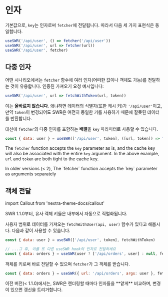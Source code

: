 # 인자

기본값으로, `key`는 인자로써 `fetcher`에 전달됩니다. 따라서 다음 세 가지 표현식은 동일합니다.

```js
useSWR('/api/user', () => fetcher('/api/user'))
useSWR('/api/user', url => fetcher(url))
useSWR('/api/user', fetcher)
```

## 다중 인자

어떤 시나리오에서는 `fetcher` 함수에 여러 인자(어떠한 값이나 객체도 가능)를 전달하는 것이 유용합니다.
인증된 가져오기 요청 예시입니다: 

```js
useSWR('/api/user', url => fetchWithToken(url, token))
```

이는 **올바르지 않습니다**. 왜냐하면 데이터의 식별자(또한 캐시 키)가 `'/api/user'`이고,
만약 `token`이 변경되어도 SWR은 여전히 동일한 키를 사용하기 때문에 잘못된 데이터를 반환합니다.

대신에 `fetcher`의 다중 인자를 포함하는 **배열**을 `key` 파라미터로 사용할 수 있습니다.

```js
const { data: user } = useSWR(['/api/user', token], ([url, token]) => fetchWithToken(url, token))
```

The `fetcher` function accepts the `key` parameter as is, and the cache key will also be associated with the entire `key` argument. In the above example, `url` and `token` are both tight to the cache key.

<Callout emoji="⚠️">
  In older versions (< 2), The `fetcher` function accepts the `key` parameter as arguments separately
</Callout>

## 객체 전달

import Callout from 'nextra-theme-docs/callout'

<Callout>
  SWR 1.1.0부터, 유사 객체 키들은 내부에서 자동으로 직렬화됩니다.
</Callout>
  
사용자 범위로 데이터를 가져오는 `fetchWithUser(api, user)` 함수가 있다고 해봅시다. 다음과 같이 사용할 수 있습니다.

```js
const { data: user } = useSWR(['/api/user', token], fetchWithToken)

// ...그 후, 이를 또 다른 useSWR hook의 인자로 전달하세요
const { data: orders } = useSWR(user ? ['/api/orders', user] : null, fetchWithUser)
```

객체를 키로써 바로 전달할 수 있으며 `fetcher`가 그 객체를 받습니다.

```js
const { data: orders } = useSWR({ url: '/api/orders', args: user }, fetcher)
```

<Callout emoji="⚠️">
  이전 버전(< 1.1.0)에서는, SWR은 렌더링할 때마다 인자들을 **얕게** 비교하며, 변경이 있으면 갱신을 트리거합니다.
</Callout>
